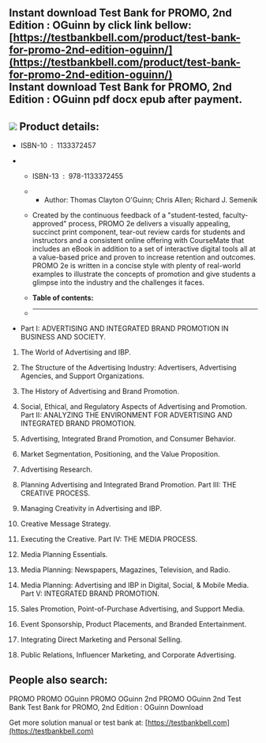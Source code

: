 Instant download **Test Bank for PROMO, 2nd Edition : OGuinn** by click link bellow:  
[https://testbankbell.com/product/test-bank-for-promo-2nd-edition-oguinn/](https://testbankbell.com/product/test-bank-for-promo-2nd-edition-oguinn/)  
**Instant download Test Bank for PROMO, 2nd Edition : OGuinn pdf docx epub after payment.**
-------------------------------------------------------------------------------------------


![](https://testbankbell.com/wp-content/uploads/2023/05/promo-oguinn-2nd-tb.jpg)
**Product details:**
--------------------


* ISBN-10 ‏ : ‎ 1133372457
* * ISBN-13 ‏ : ‎ 978-1133372455
  * * Author: Thomas Clayton O'Guinn; Chris Allen; Richard J. Semenik
   
  * Created by the continuous feedback of a "student-tested, faculty-approved" process, PROMO 2e delivers a visually appealing, succinct print component, tear-out review cards for students and instructors and a consistent online offering with CourseMate that includes an eBook in addition to a set of interactive digital tools all at a value-based price and proven to increase retention and outcomes. PROMO 2e is written in a concise style with plenty of real-world examples to illustrate the concepts of promotion and give students a glimpse into the industry and the challenges it faces.
  * **Table of contents:**
  * ----------------------
 
* Part I: ADVERTISING AND INTEGRATED BRAND PROMOTION IN BUSINESS AND SOCIETY.

1. The World of Advertising and IBP.

2. The Structure of the Advertising Industry: Advertisers, Advertising Agencies, and Support Organizations.

3. The History of Advertising and Brand Promotion.

4. Social, Ethical, and Regulatory Aspects of Advertising and Promotion. Part II: ANALYZING THE ENVIRONMENT FOR ADVERTISING AND INTEGRATED BRAND PROMOTION.

5. Advertising, Integrated Brand Promotion, and Consumer Behavior.

6. Market Segmentation, Positioning, and the Value Proposition.

7. Advertising Research.

8. Planning Advertising and Integrated Brand Promotion. Part III: THE CREATIVE PROCESS.

9. Managing Creativity in Advertising and IBP.

10. Creative Message Strategy.

11. Executing the Creative. Part IV: THE MEDIA PROCESS.

12. Media Planning Essentials.

13. Media Planning: Newspapers, Magazines, Television, and Radio.

14. Media Planning: Advertising and IBP in Digital, Social, & Mobile Media. Part V: INTEGRATED BRAND PROMOTION.

15. Sales Promotion, Point-of-Purchase Advertising, and Support Media.

16. Event Sponsorship, Product Placements, and Branded Entertainment.

17. Integrating Direct Marketing and Personal Selling.

18. Public Relations, Influencer Marketing, and Corporate Advertising.

**People also search:**
-----------------------


PROMO
PROMO OGuinn
PROMO OGuinn 2nd
PROMO OGuinn 2nd Test Bank
Test Bank for PROMO, 2nd Edition : OGuinn Download

   Get more solution manual or test bank at: [https://testbankbell.com](https://testbankbell.com)
